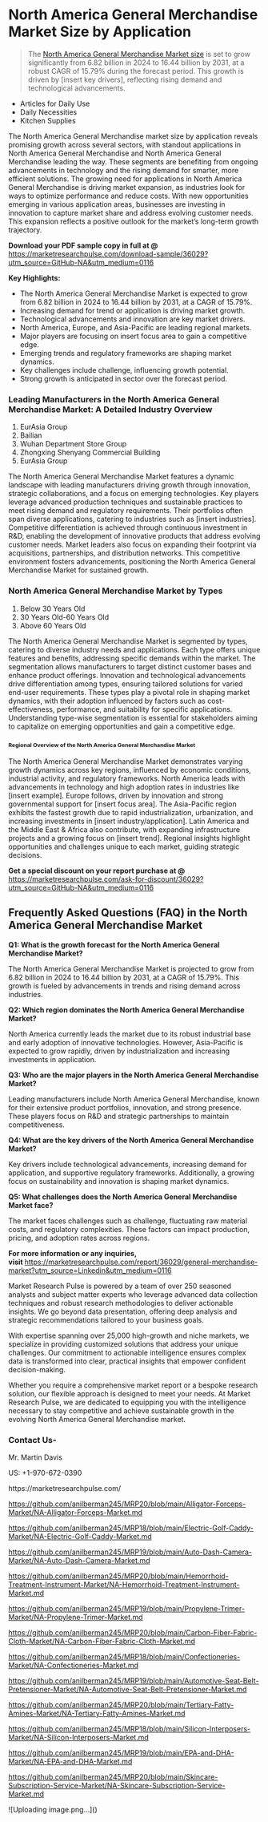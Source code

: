 <h1>North America General Merchandise Market&nbsp;Size by Application</h1><blockquote><p>The <a href="https://marketresearchpulse.com/download-sample/36029?utm_source=GitHub-NA&amp;utm_medium=0116">North America General Merchandise Market size</a> is set to grow significantly from 6.82 billion in 2024 to 16.44 billion by 2031, at a robust CAGR of 15.79% during the forecast period. This growth is driven by [insert key drivers], reflecting rising demand and technological advancements.</p></blockquote><ul><li>Articles for Daily Use <li> Daily Necessities <li> Kitchen Supplies</li></ul><p>The North America General Merchandise market size by application reveals promising growth across several sectors, with standout applications in North America General Merchandise and North America General Merchandise leading the way. These segments are benefiting from ongoing advancements in technology and the rising demand for smarter, more efficient solutions. The growing need for applications in North America General Merchandise is driving market expansion, as industries look for ways to optimize performance and reduce costs. With new opportunities emerging in various application areas, businesses are investing in innovation to capture market share and address evolving customer needs. This expansion reflects a positive outlook for the market’s long-term growth trajectory.</p><p><strong>Download your PDF sample copy in full at @ </strong><a href="https://marketresearchpulse.com/download-sample/36029?utm_source=GitHub-NA&amp;utm_medium=0116">https://marketresearchpulse.com/download-sample/36029?utm_source=GitHub-NA&amp;utm_medium=0116</a></p><p><strong>Key Highlights: </strong></p><ul><li>The North America General Merchandise Market is expected to grow from 6.82 billion in 2024 to 16.44 billion by 2031, at a CAGR of 15.79%.</li><li>Increasing demand for trend or application is driving market growth.</li><li>Technological advancements and innovation are key market drivers.</li><li>North America, Europe, and Asia-Pacific are leading regional markets.</li><li>Major players are focusing on insert focus area to gain a competitive edge.</li><li>Emerging trends and regulatory frameworks are shaping market dynamics.</li><li>Key challenges include challenge, influencing growth potential.</li><li>Strong growth is anticipated in sector over the forecast period.</li></ul><h3>Leading Manufacturers in the North America General Merchandise Market: A Detailed Industry Overview</h3><ol><li>EurAsia Group</li><li>Bailian</li><li>Wuhan Department Store Group</li><li>Zhongxing Shenyang Commercial Building</li><li>EurAsia Group</li></ol><div class="flex max-w-full flex-col flex-grow"><div class="min-h-8 text-message flex w-full flex-col items-end gap-2 whitespace-normal break-words [.text-message+&amp;]:mt-5" dir="auto" data-message-author-role="assistant" data-message-id="fd8432e4-4910-450d-b182-61b7bfb0a01f" data-message-model-slug="gpt-4o"><div class="flex w-full flex-col gap-1 empty:hidden first:pt-[3px]"><div class="markdown prose w-full break-words dark:prose-invert light"><p>The North America General Merchandise Market features a dynamic landscape with leading manufacturers driving growth through innovation, strategic collaborations, and a focus on emerging technologies. Key players leverage advanced production techniques and sustainable practices to meet rising demand and regulatory requirements. Their portfolios often span diverse applications, catering to industries such as [insert industries]. Competitive differentiation is achieved through continuous investment in R&amp;D, enabling the development of innovative products that address evolving customer needs. Market leaders also focus on expanding their footprint via acquisitions, partnerships, and distribution networks. This competitive environment fosters advancements, positioning the North America General Merchandise Market for sustained growth.</p></div></div></div></div><h3>North America General Merchandise Market by Types</h3><ol><li>Below 30 Years Old <li> 30 Years Old-60 Years Old <li> Above 60 Years Old</li></ol><div class="flex max-w-full flex-col flex-grow"><div class="min-h-8 text-message flex w-full flex-col items-end gap-2 whitespace-normal break-words [.text-message+&amp;]:mt-5" dir="auto" data-message-author-role="assistant" data-message-id="084470be-0bb7-4664-bddf-5156b4f41249" data-message-model-slug="gpt-4o-mini"><div class="flex w-full flex-col gap-1 empty:hidden first:pt-[3px]"><div class="markdown prose w-full break-words dark:prose-invert light"><p>The North America General Merchandise Market is segmented by types, catering to diverse industry needs and applications. Each type offers unique features and benefits, addressing specific demands within the market. The segmentation allows manufacturers to target distinct customer bases and enhance product offerings. Innovation and technological advancements drive differentiation among types, ensuring tailored solutions for varied end-user requirements. These types play a pivotal role in shaping market dynamics, with their adoption influenced by factors such as cost-effectiveness, performance, and suitability for specific applications. Understanding type-wise segmentation is essential for stakeholders aiming to capitalize on emerging opportunities and gain a competitive edge.</p></div></div></div></div><h3><span style="font-size: 11px;">Regional Overview of the North America General Merchandise Market</span></h3><div class="flex max-w-full flex-col flex-grow"><div class="min-h-8 text-message flex w-full flex-col items-end gap-2 whitespace-normal break-words [.text-message+&amp;]:mt-5" dir="auto" data-message-author-role="assistant" data-message-id="e9038762-ce64-4e30-91c9-9bd413514231" data-message-model-slug="gpt-4o-mini"><div class="flex w-full flex-col gap-1 empty:hidden first:pt-[3px]"><div class="markdown prose w-full break-words dark:prose-invert light"><p>The North America General Merchandise Market demonstrates varying growth dynamics across key regions, influenced by economic conditions, industrial activity, and regulatory frameworks. North America leads with advancements in technology and high adoption rates in industries like [insert example]. Europe follows, driven by innovation and strong governmental support for [insert focus area]. The Asia-Pacific region exhibits the fastest growth due to rapid industrialization, urbanization, and increasing investments in [insert industry/application]. Latin America and the Middle East &amp; Africa also contribute, with expanding infrastructure projects and a growing focus on [insert trend]. Regional insights highlight opportunities and challenges unique to each market, guiding strategic decisions.</p></div></div></div></div><p><strong>Get a special discount on your report purchase at @ </strong><a href="https://marketresearchpulse.com/ask-for-discount/36029?utm_source=GitHub-NA&amp;utm_medium=0116">https://marketresearchpulse.com/ask-for-discount/36029?utm_source=GitHub-NA&amp;utm_medium=0116</a></p><h2>Frequently Asked Questions (FAQ) in the North America General Merchandise Market</h2><p><strong>Q1: What is the growth forecast for the North America General Merchandise Market?</strong></p><p>The North America General Merchandise Market is projected to grow from 6.82 billion in 2024 to 16.44 billion by 2031, at a CAGR of 15.79%. This growth is fueled by advancements in trends and rising demand across industries.</p><p><strong>Q2: Which region dominates the North America General Merchandise Market?</strong></p><p>North America currently leads the market due to its robust industrial base and early adoption of innovative technologies. However, Asia-Pacific is expected to grow rapidly, driven by industrialization and increasing investments in application.</p><p><strong>Q3: Who are the major players in the North America General Merchandise Market?</strong></p><p>Leading manufacturers include North America General Merchandise, known for their extensive product portfolios, innovation, and strong presence. These players focus on R&amp;D and strategic partnerships to maintain competitiveness.</p><p><strong>Q4: What are the key drivers of the North America General Merchandise Market?</strong></p><p>Key drivers include technological advancements, increasing demand for application, and supportive regulatory frameworks. Additionally, a growing focus on sustainability and innovation is shaping market dynamics.</p><p><strong>Q5: What challenges does the North America General Merchandise Market face?</strong></p><p>The market faces challenges such as challenge, fluctuating raw material costs, and regulatory complexities. These factors can impact production, pricing, and adoption rates across regions.</p><p><strong>For more information or any inquiries, visit&nbsp;</strong><a href="https://marketresearchpulse.com/report/36029/general-merchandise-market?utm_source=Linkedin&utm_medium=0116">https://marketresearchpulse.com/report/36029/general-merchandise-market?utm_source=Linkedin&utm_medium=0116</a></p><p>Market Research Pulse is powered by a team of over 250 seasoned analysts and subject matter experts who leverage advanced data collection techniques and robust research methodologies to deliver actionable insights. We go beyond data presentation, offering deep analysis and strategic recommendations tailored to your business goals.</p><p>With expertise spanning over 25,000 high-growth and niche markets, we specialize in providing customized solutions that address your unique challenges. Our commitment to actionable intelligence ensures complex data is transformed into clear, practical insights that empower confident decision-making.</p><p>Whether you require a comprehensive market report or a bespoke research solution, our flexible approach is designed to meet your needs. At Market Research Pulse, we are dedicated to equipping you with the intelligence necessary to stay competitive and achieve sustainable growth in the evolving North America General Merchandise market.</p><h3><strong>Contact Us-</strong></h3><p>Mr. Martin Davis</p><p>US: +1-970-672-0390</p><p>https://marketresearchpulse.com/</p><p><a href="https://github.com/anilberman245/MRP20/blob/main/Alligator-Forceps-Market/NA-Alligator-Forceps-Market.md">https://github.com/anilberman245/MRP20/blob/main/Alligator-Forceps-Market/NA-Alligator-Forceps-Market.md</a></p><p><a href="https://github.com/anilberman245/MRP18/blob/main/Electric-Golf-Caddy-Market/NA-Electric-Golf-Caddy-Market.md">https://github.com/anilberman245/MRP18/blob/main/Electric-Golf-Caddy-Market/NA-Electric-Golf-Caddy-Market.md</a></p><p><a href="https://github.com/anilberman245/MRP19/blob/main/Auto-Dash-Camera-Market/NA-Auto-Dash-Camera-Market.md">https://github.com/anilberman245/MRP19/blob/main/Auto-Dash-Camera-Market/NA-Auto-Dash-Camera-Market.md</a></p><p><a href="https://github.com/anilberman245/MRP20/blob/main/Hemorrhoid-Treatment-Instrument-Market/NA-Hemorrhoid-Treatment-Instrument-Market.md">https://github.com/anilberman245/MRP20/blob/main/Hemorrhoid-Treatment-Instrument-Market/NA-Hemorrhoid-Treatment-Instrument-Market.md</a></p><p><a href="https://github.com/anilberman245/MRP19/blob/main/Propylene-Trimer-Market/NA-Propylene-Trimer-Market.md">https://github.com/anilberman245/MRP19/blob/main/Propylene-Trimer-Market/NA-Propylene-Trimer-Market.md</a></p><p><a href="https://github.com/anilberman245/MRP20/blob/main/Carbon-Fiber-Fabric-Cloth-Market/NA-Carbon-Fiber-Fabric-Cloth-Market.md">https://github.com/anilberman245/MRP20/blob/main/Carbon-Fiber-Fabric-Cloth-Market/NA-Carbon-Fiber-Fabric-Cloth-Market.md</a></p><p><a href="https://github.com/anilberman245/MRP18/blob/main/Confectioneries-Market/NA-Confectioneries-Market.md">https://github.com/anilberman245/MRP18/blob/main/Confectioneries-Market/NA-Confectioneries-Market.md</a></p><p><a href="https://github.com/anilberman245/MRP19/blob/main/Automotive-Seat-Belt-Pretensioner-Market/NA-Automotive-Seat-Belt-Pretensioner-Market.md">https://github.com/anilberman245/MRP19/blob/main/Automotive-Seat-Belt-Pretensioner-Market/NA-Automotive-Seat-Belt-Pretensioner-Market.md</a></p><p><a href="https://github.com/anilberman245/MRP20/blob/main/Tertiary-Fatty-Amines-Market/NA-Tertiary-Fatty-Amines-Market.md">https://github.com/anilberman245/MRP20/blob/main/Tertiary-Fatty-Amines-Market/NA-Tertiary-Fatty-Amines-Market.md</a></p><p><a href="https://github.com/anilberman245/MRP18/blob/main/Silicon-Interposers-Market/NA-Silicon-Interposers-Market.md">https://github.com/anilberman245/MRP18/blob/main/Silicon-Interposers-Market/NA-Silicon-Interposers-Market.md</a></p><p><a href="https://github.com/anilberman245/MRP19/blob/main/EPA-and-DHA-Market/NA-EPA-and-DHA-Market.md">https://github.com/anilberman245/MRP19/blob/main/EPA-and-DHA-Market/NA-EPA-and-DHA-Market.md</a></p><p><a href="https://github.com/anilberman245/MRP20/blob/main/Skincare-Subscription-Service-Market/NA-Skincare-Subscription-Service-Market.md">https://github.com/anilberman245/MRP20/blob/main/Skincare-Subscription-Service-Market/NA-Skincare-Subscription-Service-Market.md</a></p>
![Uploading image.png…]()
